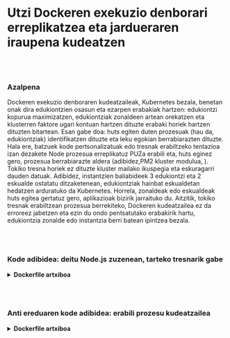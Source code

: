 # Utzi Dockeren exekuzio denborari erreplikatzea eta jardueraren iraupena kudeatzen

<br/><br/>

### Azalpena

Dockeren exekuzio denboraren kudeatzaileak, Kubernetes bezala, benetan onak dira edukiontzien osasun eta ezarpen erabakiak hartzen: edukiontzi  kopurua maximizatzen, edukiontziak zonaldeen artean orekatzen eta klusterren faktore ugari kontuan hartzen dituzte erabaki horiek hartzen dituzten bitartean. Esan gabe doa: huts egiten duten prozesuak (hau da, edukiontziak) identifikatzen dituzte eta leku egokian berrabiarazten dituzte. Hala ere, batzuek kode pertsonalizatuak edo tresnak erabiltzeko tentazioa izan dezakete Node prozesua erreplikatuz PUZa erabili eta, huts eginez gero, prozesua berrabiarazte aldera (adibidez,PM2  kluster modulua, ). Tokiko tresna horiek ez dituzte kluster mailako  ikuspegia eta eskuragarri dauden datuak. Adibidez, instantzien baliabideek 3 edukiontzi eta 2 eskualde ostatatu ditzaketenean, edukiontziak hainbat eskualdetan hedatzen arduratuko da Kubernetes. Horrela, zonaldeak edo eskualdeak huts egitea gertatuz gero, aplikazioak bizirik jarraituko du. Aitzitik, tokiko tresnak erabiltzean prozesua berrekiteko, Dockeren kudeatzailea ez da erroreez jabetzen eta ezin du ondo pentsatutako erabakirik hartu, edukiontzia zonalde edo instantzia berri batean ipintzea bezala.

<br/><br/>

### Kode adibidea: deitu Node.js zuzenean, tarteko tresnarik gabe

<details>

<summary><strong>Dockerfile artxiboa</strong></summary>

```

FROM node:12-slim

# Eraikitze logika hemen dago

CMD ["node", "index.js"]
```

</details>

<br/><br/>

### Anti ereduaren kode adibidea: erabili prozesu kudeatzailea

<details>

<summary><strong>Dockerfile artxiboa</strong></summary>

```
FROM node:12-slim

# Eraikitze logika hemen dago

CMD ["pm2-runtime", "indes.js"]
```

</details>
